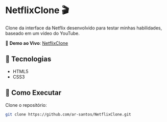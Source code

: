 # NetflixClone 🎬

Clone da interface da Netflix desenvolvido para testar minhas habilidades, baseado em um vídeo do YouTube.

🔗 **Demo ao Vivo**: [NetflixClone](https://ar-santos.github.io/NetflixClone/)

## 🚀 Tecnologias
- HTML5
- CSS3

## 📌 Como Executar
Clone o repositório:
```bash
git clone https://github.com/ar-santos/NetflixClone.git
